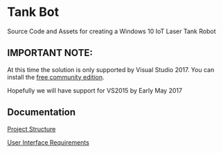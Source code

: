 # Tank Bot
Source Code and Assets for creating a Windows 10 IoT Laser Tank Robot

## IMPORTANT NOTE: 
At this time the solution is only supported by Visual Studio 2017.  You can install the [free community edition](https://www.visualstudio.com/downloads/).

Hopefully we will have support for VS2015 by Early May 2017

## Documentation

[Project Structure](Documentation/ProjectStructure.md)

[User Interface Requirements](Documentation/UserInterfaceRequirements.md)